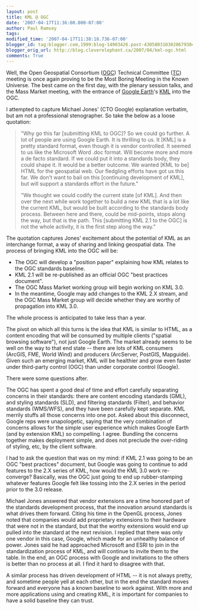 ```yaml
---
layout: post
title: KML @ OGC
date: '2007-04-17T11:36:00.000-07:00'
author: Paul Ramsey
tags: 
modified_time: '2007-04-17T11:38:18.736-07:00'
blogger_id: tag:blogger.com,1999:blog-14903426.post-4305803103020679304
blogger_orig_url: http://blog.cleverelephant.ca/2007/04/kml-ogc.html
comments: True
---
```


Well, the Open Geospatial Consortium ([OGC](http://www.opengeospatial.org)) Technical Committee ([TC](http://www.opengeospatial.org/event/0704tcagenda)) meeting is once again proving to be the Most Boring Meeting in the Known Universe. The best came on the first day, with the plenary session talks, and the Mass Market meeting, with the entrance of [Google Earth](http://earth.google.com)'s [KML](http://earth.google.com/kml/) into the OGC.

I attempted to capture Michael Jones' (CTO Google) explanation verbatim, but am not a professional stenographer. So take the below as a loose quotation:

> "Why go this far [submitting KML to OGC]? So we could go further. A lot of people are using Google Earth. It is thrilling to us. It [KML] is a pretty standard format, even though it is vendor controlled.  It seemed to us like the Microsoft Word .doc format.  Will become more and more a de facto standard. If we could put it into a standards body, they could shape it. It would be a better outcome. We wanted [KML to be] HTML for the geospatial web. Our fledgling efforts have got us this far.  We don't want to bail on this [continuing development of KML], but will support a standards effort in the future."
>
> "We thought we could codify the current state [of KML]. And then over the next while work together to build a new KML that is a lot like the current KML, but would be built according to the standards body process. Between here and there, could be mid-points, stops along the way, but that is the path. This [submitting KML 2.1 to the OGC] is not the whole activity, it is the first step along the way."

The quotation captures Jones' excitement about the potential of KML as an interchange format, a way of sharing and linking geospatial data.  The process of bringing KML into the OGC will be:

* The OGC will develop a "position paper" explaining how KML relates to the OGC standards baseline.
* KML 2.1 will be re-published as an official OGC "best practices document".
* The OGC Mass Market working group will begin working on KML 3.0.
* In the meantime, Google may add changes to the KML 2.X stream, and the OGC Mass Market group will decide whether they are worthy of propagation into KML 3.0.

The whole process is anticipated to take less than a year.

The pivot on which all this turns is the idea that KML is similar to HTML, as a content encoding that will be consumed by multiple clients ("spatial browsing software"), not just Google Earth.  The market already seems to be well on the way to that end state -- there are lots of KML consumers (ArcGIS, FME, World Wind) and producers (ArcServer, PostGIS, Mapguide).  Given such an emerging market, KML will be healthier and grow even faster under third-party control (OGC) than under corporate control (Google).

There were some questions after. 

The OGC has spent a good deal of time and effort carefully separating concerns in their standards: there are content encoding standards (GML), and styling standards (SLD), and filtering standards (Filter), and behavior standards (WMS/WFS), and they have been carefully kept separate.  KML merrily stuffs all those concerns into one pot.  Asked about this disconnect, Google reps were unapologetic, saying that the very combination of concerns allows for the simple user experience which makes Google Earth (and by extension KML) so compelling. I agree.  Bundling the concerns together makes deployment simple, and does not preclude the over-riding of styling, etc, by the client software.

I had to ask the question that was on my mind: if KML 2.1 was going to be an OGC "best practices" document, but Google was going to continue to add features to the 2.X series of KML, how would the KML 3.0 work re-converge? Basically, was the OGC just going to end up rubber-stamping whatever features Google felt like tossing into the 2.X series in the period prior to the 3.0 release.

Michael Jones answered that vendor extensions are a time honored part of the standards development process, that the innovation around standards is what drives them forward. Citing his time in the OpenGL process, Jones noted that companies would add proprietary extensions to their hardware that were not in the standard, but that the worthy extensions would end up pulled into the standard at the next revision. I replied that there was  only one vendor in this case, Google, which made for an unhealthy balance of power.  Jones said he had approached Microsoft and ESRI to join in the standardization process of KML, and will continue to invite them to the table.  In the end, an OGC process with Google and invitations to the others is better than no process at all.   I find it hard to disagree with that.

A similar process has driven development of HTML -- it is not always pretty, and sometime people yell at each other, but in the end the standard moves forward and everyone has a known baseline to work against.  With more and more applications using and creating KML, it is important for companies to have a solid baseline they can trust.